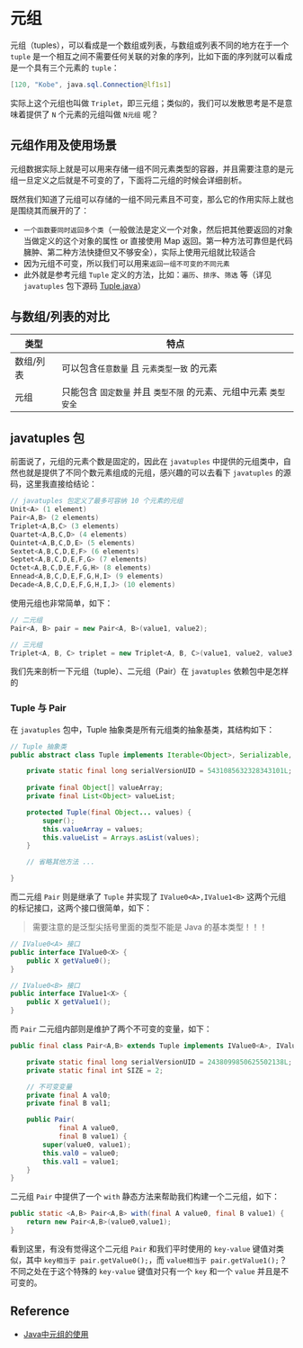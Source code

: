 # **元组**

元组（tuples），可以看成是一个数组或列表，与数组或列表不同的地方在于一个 `tuple` 是一个相互之间不需要任何关联的对象的序列，比如下面的序列就可以看成是一个具有三个元素的 `tuple`：

```java
[120, "Kobe", java.sql.Connection@lf1s1]
```

实际上这个元组也叫做 `Triplet`，即三元组；类似的，我们可以发散思考是不是意味着提供了 `N` 个元素的元组叫做 `N元组` 呢？

## **元组作用及使用场景**

元组数据实际上就是可以用来存储一组不同元素类型的容器，并且需要注意的是元组一旦定义之后就是不可变的了，下面将二元组的时候会详细剖析。

既然我们知道了元组可以存储的一组不同元素且不可变，那么它的作用实际上就也是围绕其而展开的了：

- `一个函数要同时返回多个类`（一般做法是定义一个对象，然后把其他要返回的对象当做定义的这个对象的属性 or 直接使用 Map 返回。第一种方法可靠但是代码臃肿、第二种方法快捷但又不够安全），实际上使用元组就比较适合
- 因为元组不可变，所以我们可以用来`返回一组不可变的不同元素`
- 此外就是参考元组 `Tuple` 定义的方法，比如：`遍历`、`排序`、`筛选` 等（详见 `javatuples` 包下源码 [Tuple.java](https://github.com/javatuples/javatuples/blob/master/src/main/java/org/javatuples/Tuple.java)）

## **与数组/列表的对比**

| 类型 | 特点 |
| --- | --- |
| 数组/列表 | 可以包含`任意数量` 且 `元素类型一致` 的元素 |
| 元组 | 只能包含 `固定数量` 并且 `类型不限` 的元素、元组中元素 `类型安全` |

## **javatuples 包**

前面说了，元组的元素个数是固定的，因此在 `javatuples` 中提供的元组类中，自然也就是提供了不同个数元素组成的元组，感兴趣的可以去看下 `javatuples` 的源码，这里我直接给结论：

```java
// javatuples 包定义了最多可容纳 10 个元素的元组
Unit<A> (1 element)
Pair<A,B> (2 elements)
Triplet<A,B,C> (3 elements)
Quartet<A,B,C,D> (4 elements)
Quintet<A,B,C,D,E> (5 elements)
Sextet<A,B,C,D,E,F> (6 elements)
Septet<A,B,C,D,E,F,G> (7 elements)
Octet<A,B,C,D,E,F,G,H> (8 elements)
Ennead<A,B,C,D,E,F,G,H,I> (9 elements)
Decade<A,B,C,D,E,F,G,H,I,J> (10 elements)
```

使用元组也非常简单，如下：

```java
// 二元组
Pair<A, B> pair = new Pair<A, B>(value1, value2);

// 三元组
Triplet<A, B, C> triplet = new Triplet<A, B, C>(value1, value2, value3);
```

我们先来剖析一下元组（tuple）、二元组（Pair）在 `javatuples` 依赖包中是怎样的

### **Tuple 与 Pair**

在 `javatuples` 包中，Tuple 抽象类是所有元组类的抽象基类，其结构如下：

```java
// Tuple 抽象类
public abstract class Tuple implements Iterable<Object>, Serializable, Comparable<Tuple> {

    private static final long serialVersionUID = 5431085632328343101L;
    
    private final Object[] valueArray;
    private final List<Object> valueList;

    protected Tuple(final Object... values) {
        super();
        this.valueArray = values;
        this.valueList = Arrays.asList(values);
    }

    // 省略其他方法 ...

}
```

而二元组 `Pair` 则是继承了 `Tuple` 并实现了 `IValue0<A>,IValue1<B>` 这两个元组的标记接口，这两个接口很简单，如下：

> 需要注意的是泛型尖括号里面的类型不能是 Java 的基本类型！！！

```java
// IValue0<A> 接口
public interface IValue0<X> {
    public X getValue0();
}

// IValue0<B> 接口
public interface IValue1<X> {
    public X getValue1();
}
```

而 `Pair` 二元组内部则是维护了两个不可变的变量，如下：

```java
public final class Pair<A,B> extends Tuple implements IValue0<A>, IValue1<B> {

    private static final long serialVersionUID = 2438099850625502138L;
    private static final int SIZE = 2;

    // 不可变变量
    private final A val0;
    private final B val1;

    public Pair(
            final A value0, 
            final B value1) {
        super(value0, value1);
        this.val0 = value0;
        this.val1 = value1;
    }
}
```

二元组 `Pair` 中提供了一个 `with` 静态方法来帮助我们构建一个二元组，如下：

```java
public static <A,B> Pair<A,B> with(final A value0, final B value1) {
    return new Pair<A,B>(value0,value1);
}
```

看到这里，有没有觉得这个二元组 `Pair` 和我们平时使用的 `key-value` 键值对类似，其中 `key相当于 pair.getValue0();`，而 `value相当于 pair.getValue1();`？不同之处在于这个特殊的 `key-value` 键值对只有一个 `key` 和一个 `value` 并且是不可变的。





## **Reference**

- [Java中元组的使用](https://zhuanlan.zhihu.com/p/25572598)


























